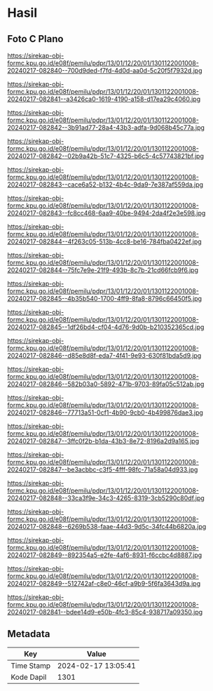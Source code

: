 # Hasil

## Foto C Plano

https://sirekap-obj-formc.kpu.go.id/e08f/pemilu/pdpr/13/01/12/20/01/1301122001008-20240217-082840--700d9ded-f7fd-4d0d-aa0d-5c20f5f7932d.jpg

https://sirekap-obj-formc.kpu.go.id/e08f/pemilu/pdpr/13/01/12/20/01/1301122001008-20240217-082841--a3426ca0-1619-4190-a158-d17ea29c4060.jpg

https://sirekap-obj-formc.kpu.go.id/e08f/pemilu/pdpr/13/01/12/20/01/1301122001008-20240217-082842--3b91ad77-28a4-43b3-adfa-9d068b45c77a.jpg

https://sirekap-obj-formc.kpu.go.id/e08f/pemilu/pdpr/13/01/12/20/01/1301122001008-20240217-082842--02b9a42b-51c7-4325-b6c5-4c57743821bf.jpg

https://sirekap-obj-formc.kpu.go.id/e08f/pemilu/pdpr/13/01/12/20/01/1301122001008-20240217-082843--cace6a52-b132-4b4c-9da9-7e387af559da.jpg

https://sirekap-obj-formc.kpu.go.id/e08f/pemilu/pdpr/13/01/12/20/01/1301122001008-20240217-082843--fc8cc468-6aa9-40be-9494-2da4f2e3e598.jpg

https://sirekap-obj-formc.kpu.go.id/e08f/pemilu/pdpr/13/01/12/20/01/1301122001008-20240217-082844--4f263c05-513b-4cc8-be16-784fba0422ef.jpg

https://sirekap-obj-formc.kpu.go.id/e08f/pemilu/pdpr/13/01/12/20/01/1301122001008-20240217-082844--75fc7e9e-21f9-493b-8c7b-21cd66fcb9f6.jpg

https://sirekap-obj-formc.kpu.go.id/e08f/pemilu/pdpr/13/01/12/20/01/1301122001008-20240217-082845--4b35b540-1700-4ff9-8fa8-8796c66450f5.jpg

https://sirekap-obj-formc.kpu.go.id/e08f/pemilu/pdpr/13/01/12/20/01/1301122001008-20240217-082845--1df26bd4-cf04-4d76-9d0b-b210352365cd.jpg

https://sirekap-obj-formc.kpu.go.id/e08f/pemilu/pdpr/13/01/12/20/01/1301122001008-20240217-082846--d85e8d8f-eda7-4f41-9e93-630f81bda5d9.jpg

https://sirekap-obj-formc.kpu.go.id/e08f/pemilu/pdpr/13/01/12/20/01/1301122001008-20240217-082846--582b03a0-5892-471b-9703-89fa05c512ab.jpg

https://sirekap-obj-formc.kpu.go.id/e08f/pemilu/pdpr/13/01/12/20/01/1301122001008-20240217-082846--77713a51-0cf1-4b90-9cb0-4b499876dae3.jpg

https://sirekap-obj-formc.kpu.go.id/e08f/pemilu/pdpr/13/01/12/20/01/1301122001008-20240217-082847--3ffc0f2b-b1da-43b3-8e72-8196a2d9a165.jpg

https://sirekap-obj-formc.kpu.go.id/e08f/pemilu/pdpr/13/01/12/20/01/1301122001008-20240217-082847--be3acbbc-c3f5-4fff-98fc-71a58a04d933.jpg

https://sirekap-obj-formc.kpu.go.id/e08f/pemilu/pdpr/13/01/12/20/01/1301122001008-20240217-082848--33ca3f9e-34c3-4265-8319-3cb5290c80df.jpg

https://sirekap-obj-formc.kpu.go.id/e08f/pemilu/pdpr/13/01/12/20/01/1301122001008-20240217-082848--6269b538-faae-44d3-9d5c-34fc44b6820a.jpg

https://sirekap-obj-formc.kpu.go.id/e08f/pemilu/pdpr/13/01/12/20/01/1301122001008-20240217-082849--892354a5-e2fe-4af6-8931-f6ccbc4d8887.jpg

https://sirekap-obj-formc.kpu.go.id/e08f/pemilu/pdpr/13/01/12/20/01/1301122001008-20240217-082849--512742af-c8e0-46cf-a9b9-5f6fa3643d9a.jpg

https://sirekap-obj-formc.kpu.go.id/e08f/pemilu/pdpr/13/01/12/20/01/1301122001008-20240217-082841--bdee14d9-e50b-4fc3-85c4-938717a09350.jpg


## Metadata

| Key        | Value               |
| ---------- | ------------------- |
| Time Stamp | 2024-02-17 13:05:41 |
| Kode Dapil | 1301                |




